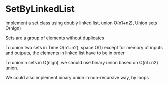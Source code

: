 # SetByLinkedList
Implement a set class using doubly linked list, union O(n1+n2), Union sets O(nlgn)

Sets are a group of elements without duplicates

To union two sets in Time O(n1+n2), space O(1) except for memory of inputs and outputs, the elements in linked list have to be in order

To union n sets in O(nlgn), we should use binary union based on O(n1+n2) union.

We could also implement binary union in non-recursive way, by loops

